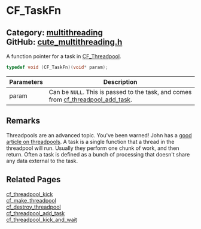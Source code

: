 [//]: # (This file is automatically generated by Cute Framework's docs parser.)
[//]: # (Do not edit this file by hand!)
[//]: # (See: https://github.com/RandyGaul/cute_framework/blob/master/samples/docs_parser.cpp)
[](../header.md ':include')

# CF_TaskFn

Category: [multithreading](/api_reference?id=multithreading)  
GitHub: [cute_multithreading.h](https://github.com/RandyGaul/cute_framework/blob/master/include/cute_multithreading.h)  
---

A function pointer for a task in [CF_Threadpool](/multithreading/cf_threadpool.md).

```cpp
typedef void (CF_TaskFn)(void* param);
```

Parameters | Description
--- | ---
param | Can be `NULL`. This is passed to the task, and comes from [cf_threadpool_add_task](/multithreading/cf_threadpool_add_task.md).

## Remarks

Threadpools are an advanced topic. You've been warned! John has a [good article on threadpools](https://nachtimwald.com/2019/04/12/thread-pool-in-c/).
A task is a single function that a thread in the threadpool will run. Usually they perform one chunk of work, and then
return. Often a task is defined as a bunch of processing that doesn't share any data external to the task.

## Related Pages

[cf_threadpool_kick](/multithreading/cf_threadpool_kick.md)  
[cf_make_threadpool](/multithreading/cf_make_threadpool.md)  
[cf_destroy_threadpool](/multithreading/cf_destroy_threadpool.md)  
[cf_threadpool_add_task](/multithreading/cf_threadpool_add_task.md)  
[cf_threadpool_kick_and_wait](/multithreading/cf_threadpool_kick_and_wait.md)  
